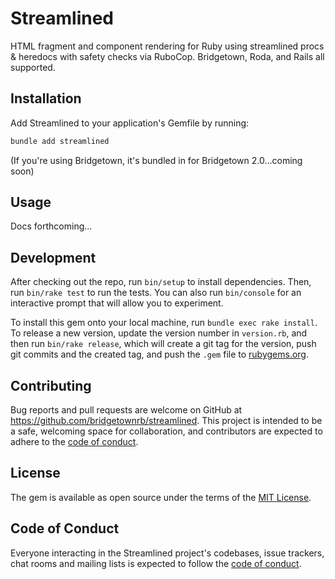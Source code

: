 # Streamlined

HTML fragment and component rendering for Ruby using streamlined procs & heredocs with safety checks via RuboCop. Bridgetown, Roda, and Rails all supported.

## Installation

Add Streamlined to your application's Gemfile by running:

```sh
bundle add streamlined
```

(If you're using Bridgetown, it's bundled in for Bridgetown 2.0…coming soon)

## Usage

Docs forthcoming...

## Development

After checking out the repo, run `bin/setup` to install dependencies. Then, run `bin/rake test` to run the tests. You can also run `bin/console` for an interactive prompt that will allow you to experiment.

To install this gem onto your local machine, run `bundle exec rake install`. To release a new version, update the version number in `version.rb`, and then run `bin/rake release`, which will create a git tag for the version, push git commits and the created tag, and push the `.gem` file to [rubygems.org](https://rubygems.org).

## Contributing

Bug reports and pull requests are welcome on GitHub at https://github.com/bridgetownrb/streamlined. This project is intended to be a safe, welcoming space for collaboration, and contributors are expected to adhere to the [code of conduct](https://github.com/bridgetownrb/streamlined/blob/main/CODE_OF_CONDUCT.md).

## License

The gem is available as open source under the terms of the [MIT License](https://opensource.org/licenses/MIT).

## Code of Conduct

Everyone interacting in the Streamlined project's codebases, issue trackers, chat rooms and mailing lists is expected to follow the [code of conduct](https://github.com/bridgetownrb/streamlined/blob/main/CODE_OF_CONDUCT.md).
